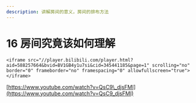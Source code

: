 ```yaml
---
description: 讲解房间的意义，房间的排布方法
---
```


# 16 房间究竟该如何理解

```text
<iframe src="//player.bilibili.com/player.html?aid=588257664&bvid=BV1GB4y1u7si&cid=345441185&page=1" scrolling="no" border="0" frameborder="no" framespacing="0" allowfullscreen="true"> </iframe>
```

[https://www.youtube.com/watch?v=QsC9\_djsFMI](https://www.youtube.com/watch?v=QsC9_djsFMI)

